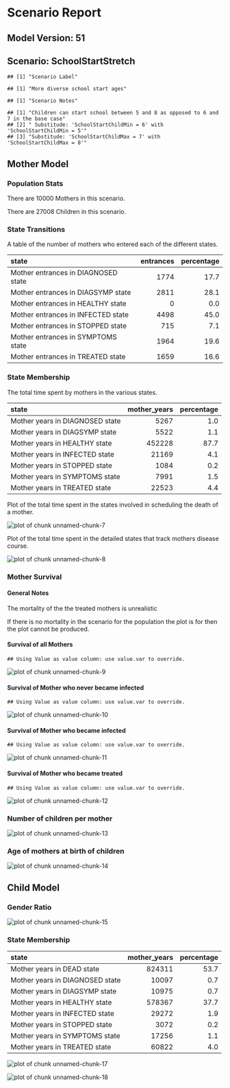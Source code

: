 # Scenario Report




## Model Version: 51
## Scenario: SchoolStartStretch

```
## [1] "Scenario Label"
```

```
## [1] "More diverse school start ages"
```

```
## [1] "Scenario Notes"
```

```
## [1] "Children can start school between 5 and 8 as opposed to 6 and 7 in the base case"
## [2] " Substitude: 'SchoolStartChildMin = 6' with 'SchoolStartChildMin = 5'"           
## [3] "Substitude: 'SchoolStartChildMax = 7' with 'SchoolStartChildMax = 8'"
```

## Mother Model

### Population Stats


There are 10000 Mothers in this scenario.

There are 27008 Children in this scenario.

### State Transitions

A table of the number of mothers who entered each of the different states.


|state                               | entrances| percentage|
|:-----------------------------------|---------:|----------:|
|Mother entrances in DIAGNOSED state |      1774|       17.7|
|Mother entrances in DIAGSYMP state  |      2811|       28.1|
|Mother entrances in HEALTHY state   |         0|        0.0|
|Mother entrances in INFECTED state  |      4498|       45.0|
|Mother entrances in STOPPED state   |       715|        7.1|
|Mother entrances in SYMPTOMS state  |      1964|       19.6|
|Mother entrances in TREATED state   |      1659|       16.6|

### State Membership

The total time spent by mothers in the various states.


|state                           | mother_years| percentage|
|:-------------------------------|------------:|----------:|
|Mother years in DIAGNOSED state |         5267|        1.0|
|Mother years in DIAGSYMP state  |         5522|        1.1|
|Mother years in HEALTHY state   |       452228|       87.7|
|Mother years in INFECTED state  |        21169|        4.1|
|Mother years in STOPPED state   |         1084|        0.2|
|Mother years in SYMPTOMS state  |         7991|        1.5|
|Mother years in TREATED state   |        22523|        4.4|

Plot of the total time spent in the states involved in scheduling the death of a mother.

![plot of chunk unnamed-chunk-7](figure/SchoolStartStretch/unnamed-chunk-7.png) 

Plot of the total time spent in the detailed states that track mothers disease course.

![plot of chunk unnamed-chunk-8](figure/SchoolStartStretch/unnamed-chunk-8.png) 

### Mother Survival

#### General Notes

The mortality of the the treated mothers is unrealistic

If there is no mortality in the scenario for the population the plot is for then the plot cannot be produced.

#### Survival of all Mothers


```
## Using Value as value column: use value.var to override.
```

![plot of chunk unnamed-chunk-9](figure/SchoolStartStretch/unnamed-chunk-9.png) 

#### Survival of Mother who never became infected


```
## Using Value as value column: use value.var to override.
```

![plot of chunk unnamed-chunk-10](figure/SchoolStartStretch/unnamed-chunk-10.png) 

#### Survival of Mother who became infected


```
## Using Value as value column: use value.var to override.
```

![plot of chunk unnamed-chunk-11](figure/SchoolStartStretch/unnamed-chunk-11.png) 

#### Survival of Mother who became treated


```
## Using Value as value column: use value.var to override.
```

![plot of chunk unnamed-chunk-12](figure/SchoolStartStretch/unnamed-chunk-12.png) 

### Number of children per mother

![plot of chunk unnamed-chunk-13](figure/SchoolStartStretch/unnamed-chunk-13.png) 

### Age of mothers at birth of children

![plot of chunk unnamed-chunk-14](figure/SchoolStartStretch/unnamed-chunk-14.png) 

## Child Model

### Gender Ratio

![plot of chunk unnamed-chunk-15](figure/SchoolStartStretch/unnamed-chunk-15.png) 

### State Membership


|state                           | mother_years| percentage|
|:-------------------------------|------------:|----------:|
|Mother years in DEAD state      |       824311|       53.7|
|Mother years in DIAGNOSED state |        10097|        0.7|
|Mother years in DIAGSYMP state  |        10975|        0.7|
|Mother years in HEALTHY state   |       578367|       37.7|
|Mother years in INFECTED state  |        29272|        1.9|
|Mother years in STOPPED state   |         3072|        0.2|
|Mother years in SYMPTOMS state  |        17256|        1.1|
|Mother years in TREATED state   |        60822|        4.0|

![plot of chunk unnamed-chunk-17](figure/SchoolStartStretch/unnamed-chunk-17.png) 

![plot of chunk unnamed-chunk-18](figure/SchoolStartStretch/unnamed-chunk-18.png) 



